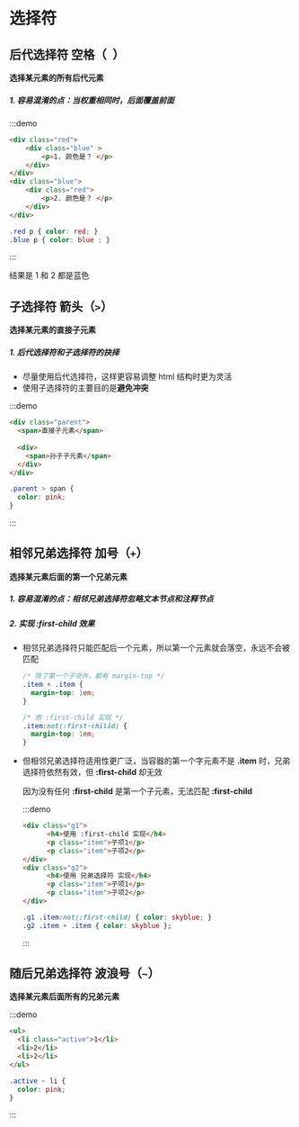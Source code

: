 # 选择符

## 后代选择符 空格（` `）

**选择某元素的所有后代元素**

##### 1. 容易混淆的点：当权重相同时，后面覆盖前面

:::demo

```html
<div class="red">
	<div class="blue" >
		<p>1. 颜色是？ </p>
	</div>
</div>
<div class="blue">
	<div class="red">
		<p>2. 颜色是？ </p>
	</div>
</div>
```

```css
.red p { color: red; }
.blue p { color: blue ; } 
```

:::

结果是 1 和 2 都是蓝色

## 子选择符 箭头（`>`）

**选择某元素的直接子元素**

##### 1. 后代选择符和子选择符的抉择

- 尽量使用后代选择符，这样更容易调整 html 结构时更为灵活
- 使用子选择符的主要目的是**避免冲突**

:::demo

```html
<div class="parent">
  <span>直接子元素</span>
  
  <div>
    <span>孙子子元素</span>
  </div>
</div>
```

```css
.parent > span {
  color: pink;
}
```

:::

## 相邻兄弟选择符 加号（`+`）

**选择某元素后面的第一个兄弟元素**

##### 1. 容易混淆的点：相邻兄弟选择符忽略文本节点和注释节点

##### 2. 实现 :first-child 效果

- 相邻兄弟选择符只能匹配后一个元素，所以第一个元素就会落空，永远不会被匹配

  ```css
  /* 除了第一个子项外，都有 margin-top */
  .item + .item {
    margin-top: 1em;
  }
  
  /* 用 :first-child 实现 */
  .item:not(:first-chilid) {
    margin-top: 1em;
  }
  ```

- 但相邻兄弟选择符适用性更广泛，当容器的第一个字元素不是 **.item** 时，兄弟选择符依然有效，但 **:first-child** 却无效

  因为没有任何 **:first-child** 是第一个子元素，无法匹配 **:first-child**

  :::demo
  
  ```html
  <div class="g1">
    	<h4>使用 :first-child 实现</h4>
    	<p class="item">子项1</p>
    	<p class="item">子项2</p>
  </div>
  <div class="g2">
    	<h4>使用 兄弟选择符 实现</h4>
    	<p class="item">子项1</p>
    	<p class="item">子项2</p>
  </div>
  ```
  
  ```css
  .g1 .item:not(:first-child) { color: skyblue; }
  .g2 .item + .item { color: skyblue };
  ```
  
  :::

## 随后兄弟选择符 波浪号（`~`）

**选择某元素后面所有的兄弟元素**

:::demo

```html
<ul>
  <li class="active">1</li>
  <li>2</li>
  <li>2</li>
</ul>
```

```css
.active ~ li {
  color: pink;
}
```

:::
